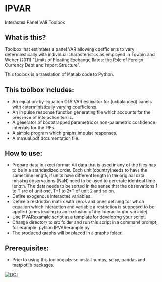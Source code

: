 # IPVAR
Interacted Panel VAR Toolbox

## What is this?
Toolbox that estimates a panel VAR allowing coefficients to vary 
determinstically with individual characteristics as employed 
in Towbin and Weber (2011) "Limits of Floating Exchange Rates: 
the Role of Foreign Currency Debt and Import Structure".
	
This toolbox is a translation of Matlab code to Python.

## This toolbox includes:
- An equation-by-equation OLS VAR estimator for (unbalanced) panels with deterministically varying coefficients. 
- An impulse response function generating file which accounts for the presence of interaction terms.
- A generator of bootstrapped parametric or non-parametric confidence intervals for the IRFs.
- A simple program which graphs impulse responses. 
- A manual.pdf documentation file.

## How to use:
- Prepare data in excel format: All data that is used in any of the files has to be in a standardized order. 
  Each unit (country)needs to have the same time length, if units have different length in the original data missing
  observations (NaN) need to be used to generate identical time length. The data needs to be sorted in the sense that the
  observations 1 to T are of unit one, T+1 to 2*T of unit 2 and so on.
- Define exogenous interacted variables.
- Define a restriction matrix with zeros and ones defining for which equation which interaction and variable 
  a restriction is supposed to be applied (ones leading to an exclusion of the interaction/or variable).
- Use IPVARexample script as a template for developing your script.
- Change directory to src folder and run this script in a command prompt, for example: python IPVARexample.py 
- The produced graphs will be placed in a graphs folder.

## Prerequisites:
- Prior to using this toolbox please install numpy, scipy, pandas and matplotlib packages.

[![DOI](https://zenodo.org/badge/DOI/10.5281/zenodo.14649506.svg)](https://doi.org/10.5281/zenodo.14649506)
